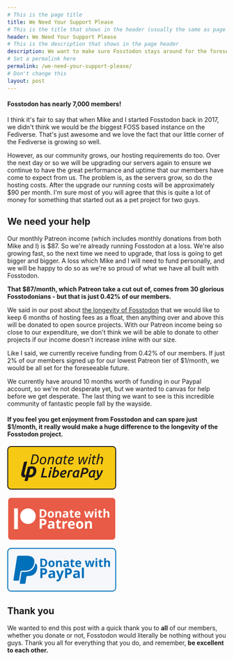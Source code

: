 ```yaml
---
# This is the page title
title: We Need Your Support Please
# This is the title that shows in the header (usually the same as page title)
header: We Need Your Support Please
# This is the description that shows in the page header
description: We want to make sure Fosstodon stays around for the foreseeable future, but we need your help.
# Set a permalink here
permalink: /we-need-your-support-please/
# Don't change this
layout: post
---
```


#### Fosstodon has nearly 7,000 members!

I think it's fair to say that when Mike and I started Fosstodon back in 2017, we didn't think we would be _the_ biggest FOSS based instance on the Fediverse. That's just awesome and we love the fact that our little corner of the Fediverse is growing so well.<!--more-->

However, as our community grows, our hosting requirements do too. Over the next day or so we will be upgrading our servers again to ensure we continue to have the great performance and uptime that our members have come to expect from us. The problem is, as the servers grow, so do the hosting costs. After the upgrade our running costs will be approximately $90 per month. I'm sure most of you will agree that this is quite a lot of money for something that started out as a pet project for two guys.

## We need your help

Our monthly Patreon income (which includes monthly donations from both Mike and I) is $87. So we're already running Fosstodon at a loss. We're also growing fast, so the next time we need to upgrade, that loss is going to get bigger and bigger. A loss which Mike and I will need to fund personally, and we will be happy to do so as we're so proud of what we have all built with Fosstodon.

**That $87/month, which Patreon take a cut out of, comes from 30 glorious Fosstodonians - but that is just 0.42% of our members.**

We said in our post about [the longevity of Fosstodon](/longevity-and-fosstodon) that we would like to keep 6 months of hosting fees as a float, then anything over and above this will be donated to open source projects. With our Patreon income being so close to our expenditure, we don't think we will be able to donate to other projects if our income doesn't increase inline with our size.

Like I said, we currently receive funding from 0.42% of our members. If just 2% of our members signed up for our lowest Patreon tier of $1/month, we would be all set for the foreseeable future.

We currently have around 10 months worth of funding in our Paypal account, so we're not desperate yet, but we wanted to canvas for help before we get desperate. The last thing we want to see is this incredible community of fantastic people fall by the wayside.

#### If you feel you get enjoyment from Fosstodon and can spare just $1/month, it really would make a huge difference to the longevity of the Fosstodon project.

[![](/assets/images/liberapay.png) ](https://liberapay.com/fosstodon)

[![](/assets/images/patreon.png)](https://patreon.com/fosstodon)

[![](/assets/images/paypal.png)](https://paypal.me/kevquirk)

## Thank you

We wanted to end this post with a quick thank you to **all** of our members, whether you donate or not, Fosstodon would literally be nothing without you guys. Thank you all for everything that you do, and remember, **be excellent to each other.**
